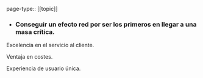 page-type:: [[topic]]
- ### Conseguir un efecto red por ser los primeros en llegar a una masa crítica.

Excelencia en el servicio al cliente.

Ventaja en costes.

Experiencia de usuario única.



